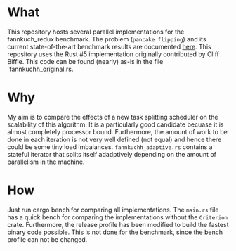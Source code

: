 # What
This repository hosts several parallel implementations for the fannkuch_redux benchmark.
The problem (`pancake flipping`) and its current state-of-the-art benchmark results are documented [here](https://benchmarksgame-team.pages.debian.net/benchmarksgame/performance/fannkuchredux.html).
This repository uses the Rust #5 implementation originally contributed by Cliff Biffle. This code can be found (nearly) as-is in the file `fannkuchh_original.rs.

# Why
My aim is to compare the effects of a new task splitting scheduler on the scalability of this algorithm. It is a particularly good candidate becuase it is almost completely processor bound.
Furthermore, the amount of work to be done in each iteration is not very well defined (not equal) and hence there could be some tiny load imbalances.
`fannkuchh_adaptive.rs` contains a stateful iterator that splits itself adadptively depending on the amount of parallelism in the machine.

# How
Just run cargo bench for comparing all implementations. The `main.rs` file has a quick bench for comparing the implementations without the `Criterion` crate.
Furthermore, the release profile has been modified to build the fastest binary code possible. This is not done for the benchmark, since the bench profile can not be changed.
